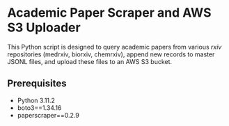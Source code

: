 # Academic Paper Scraper and AWS S3 Uploader

This Python script is designed to query academic papers from various *rxiv* repositories (medrxiv, biorxiv, chemrxiv), append new records to master JSONL files, and upload these files to an AWS S3 bucket.

## Prerequisites

- Python 3.11.2
- boto3==1.34.16
- paperscraper==0.2.9
